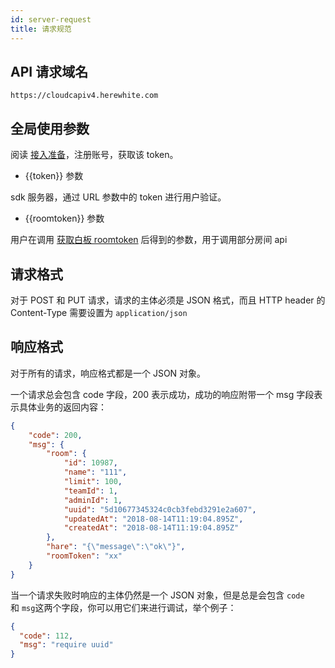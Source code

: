 ```yaml
---
id: server-request
title: 请求规范
---
```


## API 请求域名

```plain
https://cloudcapiv4.herewhite.com
```

## 全局使用参数

阅读 [接入准备](/docs/blog/blog-begin-netless/)，注册账号，获取该 token。

* {{token}} 参数

sdk 服务器，通过 URL 参数中的 token 进行用户验证。

* {{roomtoken}} 参数

用户在调用 [获取白板 roomtoken](/docs/server/api/server-whiteboard-base#获取特定白板-room-token) 后得到的参数，用于调用部分房间 api

## 请求格式

对于 POST 和 PUT 请求，请求的主体必须是 JSON 格式，而且 HTTP header 的 Content-Type 需要设置为 `application/json`

## 响应格式

对于所有的请求，响应格式都是一个 JSON 对象。

一个请求总会包含 code 字段，200 表示成功，成功的响应附带一个 msg 字段表示具体业务的返回内容：

```json
{
    "code": 200,
    "msg": {
        "room": {
            "id": 10987,
            "name": "111",
            "limit": 100,
            "teamId": 1,
            "adminId": 1,
            "uuid": "5d10677345324c0cb3febd3291e2a607",
            "updatedAt": "2018-08-14T11:19:04.895Z",
            "createdAt": "2018-08-14T11:19:04.895Z"
        },
        "hare": "{\"message\":\"ok\"}",
        "roomToken": "xx"
    }
}
```

当一个请求失败时响应的主体仍然是一个 JSON 对象，但是总是会包含 `code` 和 `msg`这两个字段，你可以用它们来进行调试，举个例子：

```json
{
  "code": 112,
  "msg": "require uuid"
}
```
